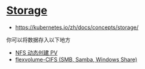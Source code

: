 # [Storage](https://kubernetes.io/docs/concepts/storage/)

* https://kubernetes.io/zh/docs/concepts/storage/

你可以将数据存入以下地方

* [NFS 动态创建 PV](nfs-client)
* [flexvolume-CIFS (SMB, Samba, Windows Share)](cifs)
